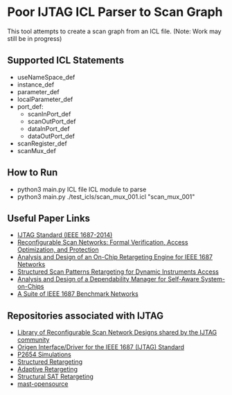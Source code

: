 # Poor IJTAG ICL Parser to Scan Graph

This tool attempts to create a scan graph from an ICL file. 
(Note: Work may still be in progress)

## Supported ICL Statements
- useNameSpace_def
- instance_def
- parameter_def
- localParameter_def
- port_def:
  - scanInPort_def
  - scanOutPort_def
  - dataInPort_def
  - dataOutPort_def
- scanRegister_def
- scanMux_def

## How to Run
- python3 main.py ICL file ICL module to parse
- python3 main.py ./test_icls/scan_mux_001.icl "scan_mux_001"


## Useful Paper Links
- [IJTAG Standard (IEEE 1687-2014)](https://ieeexplore.ieee.org/document/6974961)
- [Reconfigurable Scan Networks: Formal Verification, Access Optimization, and Protection](http://dx.doi.org/10.18419/opus-3246)
- [Analysis and Design of an On-Chip Retargeting Engine for IEEE 1687 Networks](https://ieeexplore.ieee.org/document/7519301)
- [Structured Scan Patterns Retargeting for Dynamic Instruments Access](https://ieeexplore.ieee.org/document/7928955)
- [Analysis and Design of a Dependability Manager for Self-Aware System-on-Chips](https://essay.utwente.nl/76229/1/Geerlings_MA_CAES-TDT.pdf)
- [A Suite of IEEE 1687 Benchmark Networks](https://ieeexplore.ieee.org/document/7805840)

## Repositories associated with IJTAG
- [Library of Reconfigurable Scan Network Designs shared by the IJTAG community](https://gitlab.com/IJTAG/)
- [Origen Interface/Driver for the IEEE 1687 (IJTAG) Standard](https://github.com/Origen-SDK/ijtag)
- [P2654 Simulations](https://github.com/bradfordvt/P2654Simulations)
- [Structured Retargeting](https://github.com/abraralaa92/structured_retargeting)
- [Adaptive Retargeting](https://github.com/abraralaa92/adaptive_retargeting)
- [Structural SAT Retargeting](https://github.com/abraralaa92/Structural_SAT_Retargeting)
- [mast-opensource](https://gricad-gitlab.univ-grenoble-alpes.fr/portolam/mast-opensource)
